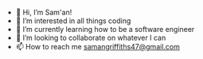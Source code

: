- 👋 Hi, I’m Sam'an!
- 👀 I’m interested in all things coding
- 🌱 I’m currently learning how to be a software engineer
- 💞️ I’m looking to collaborate on whatever I can
- 📫 How to reach me samangriffiths47@gmail.com

<!---
SamanGriffiths47/SamanGriffiths47 is a ✨ special ✨ repository because its `README.md` (this file) appears on your GitHub profile.
You can click the Preview link to take a look at your changes.
--->

